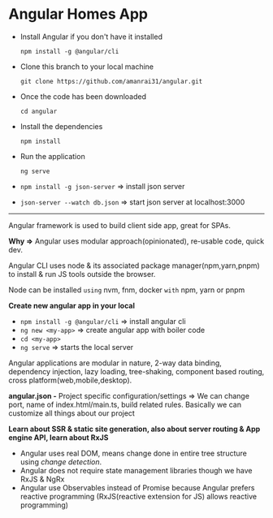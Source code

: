 # Angular Homes App
- Install Angular if you don't have it installed

  `npm install -g @angular/cli`

- Clone this branch to your local machine

  `git clone https://github.com/amanrai31/angular.git`

- Once the code has been downloaded

  `cd angular`

- Install the dependencies

  `npm install` 

- Run the application 

  `ng serve`



- `npm install -g json-server`  =>  install json server

- `json-server --watch db.json`  => start json server at localhost:3000

--------------------------------------------------------------------------------

Angular framework is used to build client side app, great for SPAs.

**Why =>** Angular uses modular approach(opinionated), re-usable code, quick dev.

Angular CLI uses node & its associated package manager(npm,yarn,pnpm) to install & run JS tools outside the browser.

Node can be installed `using` nvm, fnm, docker `with` npm, yarn or pnpm

**Create new angular app in your local**

- `npm install -g @angular/cli` => install angular cli
- `ng new <my-app>`             => create angular app with boiler code
- `cd <my-app>`             
- `ng serve`                    => starts the local server

Angular applications are modular in nature, 2-way data binding, dependency injection, lazy loading, tree-shaking, component based routing, cross platform(web,mobile,desktop). 

**angular.json -** Project specific configuration/settings => We can change port, name of index.html/main.ts, build related rules. Basically we can customize all things about our project

**Learn about SSR & static site generation, also about server routing & App engine API, learn about RxJS**

- Angular uses real DOM, means change done in entire tree structure using *change detection*.
- Angular does not require state management libraries though we have RxJS & NgRx
- Angular use Observables instead of Promise because Angular prefers reactive programming (RxJS(reactive extension for JS) allows reactive programming)